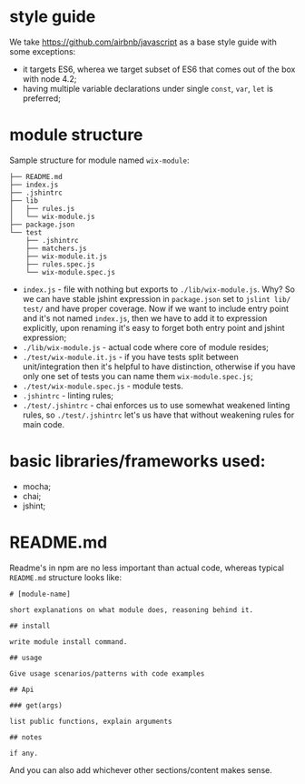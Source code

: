 # style guide

We take https://github.com/airbnb/javascript as a base style guide with some exceptions:
 - it targets ES6, wherea we target subset of ES6 that comes out of the box with node 4.2;
 - having multiple variable declarations under single `const`, `var`, `let` is preferred;

# module structure

Sample structure for module named `wix-module`:

```
├── README.md
├── index.js
├── .jshintrc
├── lib
│   ├── rules.js
│   └── wix-module.js
├── package.json
└── test
    ├── .jshintrc
    ├── matchers.js
    ├── wix-module.it.js
    ├── rules.spec.js
    └── wix-module.spec.js
```

 - `index.js` - file with nothing but exports to `./lib/wix-module.js`. Why? So we can have stable jshint expression in `package.json` set to `jslint lib/ test/` and have proper coverage. Now if we want to include entry point and it's not named `index.js`, then we have to add it to expression explicitly, upon renaming it's easy to forget both entry point and jshint expression;
 - `./lib/wix-module.js` - actual code where core of module resides;
 - `./test/wix-module.it.js` - if you have tests split between unit/integration then it's helpful to have distinction, otherwise if you have only one set of tests you can name them `wix-module.spec.js`;
 - `./test/wix-module.spec.js` - module tests.
 - `.jshintrc` - linting rules;
 - `./test/.jshintrc` - chai enforces us to use somewhat weakened linting rules, so `./test/.jshintrc` let's us have that without weakening rules for main code.  

# basic libraries/frameworks used:
 - mocha;
 - chai;
 - jshint;

# README.md

Readme's in npm are no less important than actual code, whereas typical `README.md` structure looks like:

```
# [module-name]

short explanations on what module does, reasoning behind it.

## install

write module install command.

## usage

Give usage scenarios/patterns with code examples

## Api

### get(args)

list public functions, explain arguments

## notes

if any.
```

And you can also add whichever other sections/content makes sense.

